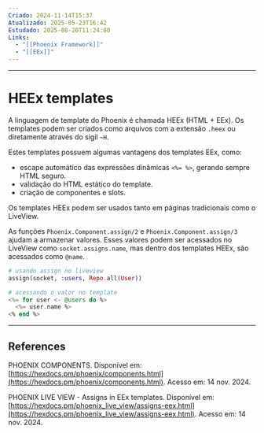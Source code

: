 ```yaml
---
Criado: 2024-11-14T15:37
Atualizado: 2025-05-23T16:42
Estudado: 2025-08-20T11:24:00
Links:
  - "[[Phoenix Framework]]"
  - "[[EEx]]"
---
```

---
# HEEx templates

A linguagem de template do Phoenix é chamada HEEx (HTML + EEx). Os templates podem ser criados como arquivos com a extensão `.heex` ou diretamente através do sigil `~H`.

Estes templates possuem algumas vantagens dos templates EEx, como:

- escape automático das expressões dinâmicas `<%= %>`, gerando sempre HTML seguro.
- validação do HTML estático do template.
- criação de componentes e slots.

Os templates HEEx podem ser usados tanto em páginas tradicionais como o LiveView.

As funções `Phoenix.Component.assign/2` e `Phoenix.Component.assign/3` ajudam a armazenar  valores. Esses valores podem ser acessados no LiveView como `socket.assigns.name`, mas dentro dos templates HEEx, são acessados como `@name`.

```elixir
# usando assign no liveview
assign(socket, :users, Repo.all(User))

# acessando o valor no template
<%= for user <- @users do %>
  <%= user.name %>
<% end %>
```

---
## References

PHOENIX COMPONENTS. Disponível em: [https://hexdocs.pm/phoenix/components.html](https://hexdocs.pm/phoenix/components.html). Acesso em: 14 nov. 2024.

PHOENIX LIVE VIEW - Assigns in EEx templates. Disponível em: [https://hexdocs.pm/phoenix_live_view/assigns-eex.html](https://hexdocs.pm/phoenix_live_view/assigns-eex.html). Acesso em: 14 nov. 2024.